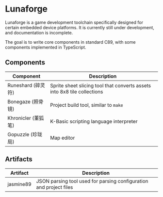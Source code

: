 # Lunaforge
Lunaforge is a game development toolchain specifically designed for certain embedded device platforms.
It is currently still under development, and documentation is incomplete.

The goal is to write core components in standard C89, with some components implemented in TypeScript.

## Components
| Component | Description |
|---|---|
| Runeshard (碎灵符) | Sprite sheet slicing tool that converts assets into 8x8 tile collections |
| Bonegaze (照骨镜) | Project build tool, similar to `make` |
| Khronicler (董狐笔) | K-Basic scripting language interpreter |
| Gopuzzle (珍珑局) | Map editor |

## Artifacts
| Artifact | Description |
|---|---|
| jasmine89 | JSON parsing tool used for parsing configuration and project files |